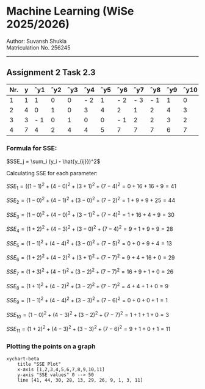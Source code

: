 # Machine Learning (WiSe 2025/2026)

Author: Suvansh Shukla  
Matriculation No. 256245

---

## Assignment 2 Task 2.3

| Nr. | y | ˆy1 | ˆy2 | ˆy3 | ˆy4 | ˆy5 | ˆy6 | ˆy7 | ˆy8 | ˆy9 | ˆy10 | ˆy11 |
|-----|---|-----|-----|-----|-----|-----|-----|-----|-----|-----|------|------|
| 1 |  1 |  1 |  0 |  0 | - 2 |  1 | - 2 | - 3 | - 1 |  1 |  0 |  0 | - 2 |
| 2 |  4 |  0 |  1 |  0 |  3 |  4 |  2 |  1 |  2 |  4 |  3 |  3 |
|  3 |  3 | - 1 |  0 |  1 |  0 |  0 | - 1 |  2 |  2 |  3 |  2 |  3 |
|  4 |  7 |  4 |  2 |  4 |  4 |  5 |  7 |  7 |  7 |  6 |  7 |  6 |


### Formula for SSE:

$SSE_j = \sum_i (y_i - \hat{y_{ij}})^2$

Calculating SSE for each parameter:

$SSE_1 = ((1−1)^2+(4−0)^2+(3+1)^2+(7−4)^2=0+16+16+9=41$

$SSE_2 = (1−0)^2+(4−1)^2+(3−0)^2+(7−2)^2=1+9+9+25=44$

$SSE_3 = (1−0)^2+(4−0)^2+(3−1)^2+(7−4)^2=1+16+4+9=30$

$SSE_4 = (1+2)^2+(4−3)^2+(3−0)^2+(7−4)^2=9+1+9+9=28$

$SSE_5 = (1−1)^2+(4−4)^2+(3−0)^2+(7−5)^2=0+0+9+4=13$

$SSE_6 = (1+2)^2+(4−2)^2+(3+1)^2+(7−7)^2=9+4+16+0=29$

$SSE_7 = (1+3)^2+(4−1)^2+(3−2)^2+(7−7)^2=16+9+1+0=26$

$SSE_8 = (1+1)^2+(4−2)^2+(3−2)^2+(7−7)^2=4+4+1+0=9$

$SSE_9 = (1−1)^2+(4−4)^2+(3−3)^2+(7−6)^2=0+0+0+1=1$

$SSE_{10} = (1−0)^2+(4−3)^2+(3−2)^2+(7−7)^2=1+1+1+0=3$

$SSE_{11} = (1+2)^2+(4−3)^2+(3−3)^2+(7−6)^2=9+1+0+1=11$


### Plotting the points on a graph

```mermaid
xychart-beta
    title "SSE Plot"
    x-axis [1,2,3,4,5,6,7,8,9,10,11]
    y-axis "SSE values" 0 --> 50
    line [41, 44, 30, 28, 13, 29, 26, 9, 1, 3, 11]
```

